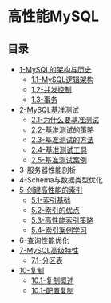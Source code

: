 # 高性能MySQL

## 目录

* [1-MySQL的架构与历史](chapter1.md#mysql的架构与历史)
  * [1.1-MySQL逻辑架构](chapter1.md#11-mysql逻辑架构)
  * [1.2-并发控制](chapter1.md#12-并发控制)
  * [1.3-事务](chapter1.md#13-事务)
* [2-MySQL基准测试](chapter2.md#mysql基准测试)
  * [2.1-为什么要基准测试](chapter2.md#21-为什么要基准测试)
  * [2.2-基准测试的策略](chapter2.md#22-基准测试的策略)
  * [2.3-基准测试的方法](chapter2.md#23-基准测试的方法)
  * [2.4-基准测试工具](chapter2.md#24-基准测试工具)
  * [2.5-基准测试案例](chapter2.md#25-基准测试案例)
* 3-服务器性能剖析
* 4-Schema与数据类型优化
* [5-创建高性能的索引](chapter5.md#创建高性能的索引)
  * [5.1-索引基础](chapter5.md#51-索引基础)
  * [5.2-索引的优点](chapter5.md#52-索引的优点)
  * [5.3-高性能索引策略](chapter5.md#53-高性能索引策略)
  * [5.4-索引案例学习](chapter5.md#54-索引案例学习)
* 6-查询性能优化
* [7-MySQL高级特性](chapter7.md#mysql高级特性)
  * [7.1-分区表](chapter7.md#分区表)
* [10-复制](chapter10.md#复制)
    * [10.1-复制概述](chapter10.md#复制概述)
    * [10.1-配置复制](chapter10.md#配置复制)
